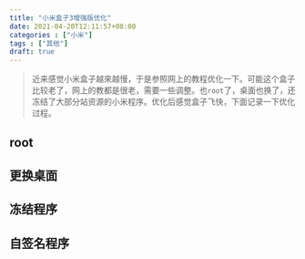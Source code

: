 ```yaml
---
title: "小米盒子3增强版优化"
date: 2021-04-20T12:11:57+08:00
categories : ["小米"]
tags : ["其他"]
draft: true
---
```

> 近来感觉小米盒子越來越慢，于是参照网上的教程优化一下。可能这个盒子比较老了，网上的教都是很老，需要一些调整。也`root`了，桌面也换了，还冻结了大部分站资源的小米程序。优化后感觉盒子飞快，下面记录一下优化过程。

## root
## 更换桌面
## 冻结程序
## 自签名程序
